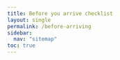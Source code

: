 ```yaml
---
title: Before you arrive checklist
layout: single
permalink: /before-arriving
sidebar:
  nav: "sitemap"
toc: true
---
```

